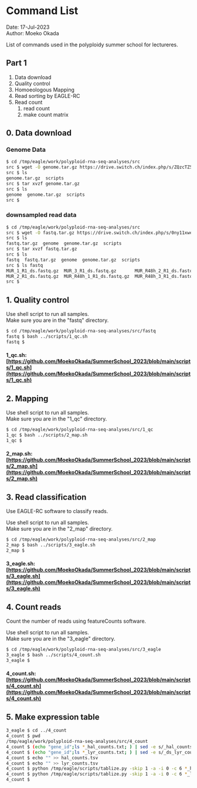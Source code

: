 # Command List

Date: 17-Jul-2023  
Author: Moeko Okada  

List of commands used in the polyploidy summer school for lectureres.  

## Part 1

1. Data download
2. Quality control
3. Homoeologous Mapping
4. Read sorting by EAGLE-RC
5. Read count
   1. read count
   2. make count matrix

## 0. Data download

### Genome Data

```bash
$ cd /tmp/eagle/work/polyploid-rna-seq-analyses/src
src $ wget -O genome.tar.gz https://drive.switch.ch/index.php/s/ZQzcTZ5lGJEcCbA/download
src $ ls
genome.tar.gz  scripts
src $ tar xvzf genome.tar.gz
src $ ls
genome  genome.tar.gz  scripts
src $
```

### downsampled read data

```bash
$ cd /tmp/eagle/work/polyploid-rna-seq-analyses/src
src $ wget -O fastq.tar.gz https://drive.switch.ch/index.php/s/0ny11xweoA5WhEX/download
src $ ls
fastq.tar.gz  genome  genome.tar.gz  scripts
src $ tar xvzf fastq.tar.gz 
src $ ls
fastq  fastq.tar.gz  genome  genome.tar.gz  scripts
src $ ls fastq
MUR_1_R1_ds.fastq.gz  MUR_3_R1_ds.fastq.gz       MUR_R48h_2_R1_ds.fastq.gz  trimmomatic_adapters.txt
MUR_2_R1_ds.fastq.gz  MUR_R48h_1_R1_ds.fastq.gz  MUR_R48h_3_R1_ds.fastq.gz
src $
```

## 1. Quality control

Use shell script to run all samples.  
Make sure you are in the "fastq" directory.

```bash
$ cd /tmp/eagle/work/polyploid-rna-seq-analyses/src/fastq
fastq $ bash ../scripts/1_qc.sh 
fastq $
```

#### 1_qc.sh: [https://github.com/MoekoOkada/SummerSchool_2023/blob/main/scripts/1_qc.sh](https://github.com/MoekoOkada/SummerSchool_2023/blob/main/scripts/1_qc.sh)

## 2. Mapping

Use shell script to run all samples.  
Make sure you are in the "1_qc" directory.

```bash
$ cd /tmp/eagle/work/polyploid-rna-seq-analyses/src/1_qc
1_qc $ bash ../scripts/2_map.sh 
1_qc $
```

#### 2_map.sh: [https://github.com/MoekoOkada/SummerSchool_2023/blob/main/scripts/2_map.sh](https://github.com/MoekoOkada/SummerSchool_2023/blob/main/scripts/2_map.sh)


## 3. Read classification

Use EAGLE-RC software to classify reads.

Use shell script to run all samples.  
Make sure you are in the "2_map" directory.

```bash
$ cd /tmp/eagle/work/polyploid-rna-seq-analyses/src/2_map
2_map $ bash ../scripts/3_eagle.sh 
2_map $
```

#### 3_eagle.sh: [https://github.com/MoekoOkada/SummerSchool_2023/blob/main/scripts/3_eagle.sh](https://github.com/MoekoOkada/SummerSchool_2023/blob/main/scripts/3_eagle.sh)


## 4. Count reads

Count the number of reads using featureCounts software.

Use shell script to run all samples.  
Make sure you are in the "3_eagle" directory.

```bash
$ cd /tmp/eagle/work/polyploid-rna-seq-analyses/src/3_eagle
3_eagle $ bash ../scripts/4_count.sh 
3_eagle $
```

#### 4_count.sh: [https://github.com/MoekoOkada/SummerSchool_2023/blob/main/scripts/4_count.sh](https://github.com/MoekoOkada/SummerSchool_2023/blob/main/scripts/4_count.sh)


## 5. Make expression table

```bash
3_eagle $ cd ../4_count
4_count $ pwd
/tmp/eagle/work/polyploid-rna-seq-analyses/src/4_count
4_count $ (echo "gene_id";ls *_hal_counts.txt; ) | sed -e s/_hal_counts.txt//g | tr '\n' '_hal\t' | sed 's/\s*$//' > hal_counts.tsv
4_count $ (echo "gene_id";ls *_lyr_counts.txt; ) | sed -e s/_ds_lyr_counts.txt//g | tr '\n' '_lyr\t' | sed 's/\s*$//' > lyr_counts.tsv
4_count $ echo "" >> hal_counts.tsv
4_count $ echo "" >> lyr_counts.tsv
4_count $ python /tmp/eagle/scripts/tablize.py -skip 1 -a -i 0 -c 6 *_hal_counts.txt >> hal_counts.tsv
4_count $ python /tmp/eagle/scripts/tablize.py -skip 1 -a -i 0 -c 6 *_lyr_counts.txt >> lyr_counts.tsv
4_count $ 
```
